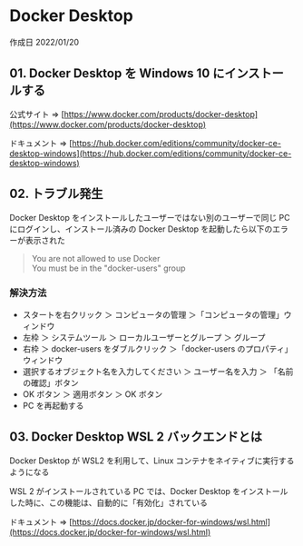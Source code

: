 # Docker Desktop

作成日 2022/01/20

## 01. Docker Desktop を Windows 10 にインストールする

公式サイト => [https://www.docker.com/products/docker-desktop](https://www.docker.com/products/docker-desktop)

ドキュメント => [https://hub.docker.com/editions/community/docker-ce-desktop-windows](https://hub.docker.com/editions/community/docker-ce-desktop-windows)

## 02. トラブル発生

Docker Desktop をインストールしたユーザーではない別のユーザーで同じ PC にログインし、インストール済みの Docker Desktop を起動したら以下のエラーが表示された

> You are not allowed to use Docker\
> You must be in the "docker-users" group

### 解決方法

- スタートを右クリック ＞ コンピュータの管理 ＞「コンピュータの管理」ウィンドウ
- 左枠 ＞ システムツール ＞ ローカルユーザーとグループ ＞ グループ
- 右枠 ＞ docker-users をダブルクリック ＞「docker-users のプロパティ」ウィンドウ
- 選択するオブジェクト名を入力してください ＞ ユーザー名を入力 ＞ 「名前の確認」ボタン
- OK ボタン ＞ 適用ボタン ＞ OK ボタン
- PC を再起動する

## 03. Docker Desktop WSL 2 バックエンドとは

Docker Desktop が WSL2 を利用して、Linux コンテナをネイティブに実行するようになる

WSL 2 がインストールされている PC では、Docker Desktop をインストールした時に、この機能は、自動的に「有効化」されている

ドキュメント => [https://docs.docker.jp/docker-for-windows/wsl.html](https://docs.docker.jp/docker-for-windows/wsl.html)
